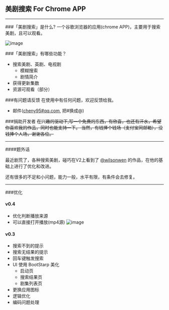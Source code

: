 ## 美剧搜索 For Chrome APP

___

###「美剧搜索」是什么?
一个谷歌浏览器的应用(chrome APP)，主要用于搜索美剧，且可以观看。

![image](https://github.com/cheny95/rrmj-for-chrome/raw/master/demo.gif)

###「美剧搜索」有哪些功能？

* 搜索美剧、英剧、电视剧
    *  模糊搜索
    *  剧情简介
* 获得更新集数
* 资源可观看（部分）


###有问题请反馈
在使用中有任何问题，欢迎反馈给我。

* 邮件([cheny95#qq.com](mailto:cheny95@qq.com), 把#换成@)


###捐助开发者
~~在兴趣的驱动下,写一个免费的东西，有欣喜，也还有汗水，希望你喜欢我的作品，同时也能支持一下。 当然，有钱捧个钱场（支付宝同邮箱），没钱捧个人场，谢谢各位。~~


___

####题外话

最近剧荒了，各种搜索美剧，碰巧在V2上看到了 [@wilsonwen](https://github.com/wilsonwen/rrmj_chrome) 的作品，在他的基础上进行了优化和改进。

还有很多的不足和小问题，能力一般，水平有限，有条件会去修复。

___

###优化

#### v0.4
* 优化判断播放来源
* 可以直接打开播放(mp4源)
![image](http://ww2.sinaimg.cn/large/005yrGU3gw1f8rusvwkwij30zo12gq94.jpg)

#### v0.3
* 搜索不到的提示
* 搜索无结果的提示
* 回车键触发搜索
* UI 使用 BootStarp 美化
    * 启动页
    * 搜索结果页
    * 剧集列表页
* 更换应用图标
* 逻辑优化
* 编码问题处理



